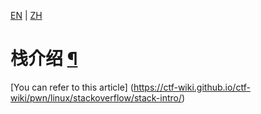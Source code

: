 [EN](./stack-introduce.md) | [ZH](./stack-introduce-zh.md)
# 栈介绍 [¶](https://ctf-wiki.github.io/ctf-wiki/pwn/linux/stackoverflow/stack-intro/)



[You can refer to this article] (https://ctf-wiki.github.io/ctf-wiki/pwn/linux/stackoverflow/stack-intro/)

